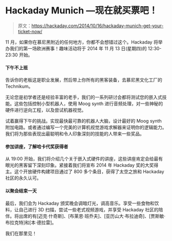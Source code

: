 # Hackaday Munich —现在就买票吧！

> 原文：<https://hackaday.com/2014/10/16/hackaday-munich-get-your-ticket-now/>

11 月，如果你在慕尼黑附近的任何地方，你都不会想错过这个。Hackaday 将举办我们的第一场欧洲赛事！趣味活动将于 2014 年 11 月 13 日(星期四)的 12:30-23:30 开始。

#### 下午不上班

告诉你的老板这是职业发展，然后带上你所有的黑客装备，去慕尼黑文化工厂的 Technikum。

无论您是初学者还是经验丰富的老手，我们的一系列研讨会都将测试您的嵌入式技能。这些包括控制小型机器人，使用 Moog synth 进行音频处理，对一些神秘的硬件进行逆向工程，以及尝试机器视觉。

试着赢得下午的挑战。实现最快最可靠的机器人大脑，设计最好的 Moog synth 附加电路。或者通过编写一个完美的计算机视觉游戏求解器来证明你的逻辑能力。我们将为那些表现出最聪明和令人印象深刻的技能的人带来一些奖品。

#### 参加讲座，了解哈卡代奖获得者

从 19:00 开始，我们将介绍几个关于嵌入式硬件的讲座，这些讲座肯定会给最有眼光的黑客留下深刻印象。紧接着我们将宣布 2014 年 Hackaday 奖的大奖得主。这个开放硬件构建项目通过了 800 多个条目，获得了太空之旅和 Hackaday 社区的永久认可。

#### 以聚会结束一天

最后，我们会为 Hackaday 颁奖晚会调暗灯光，调高音乐。享受一些食物和饮料，让自己进行 3D 扫描，尝试一些老式视频游戏，并享受 Hackaday 社区的陪伴。将出席的有[迈克·什奇斯]、[布莱恩·班乔夫]、[亚历山大·布拉迪奇]、[贾斯敏·布拉克特]和[本·德拉雷]。

我们在那里见！